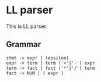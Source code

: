# LL parser

This is LL parser.

## Grammar
    stmt -> expr | (epsilon)
    expr -> term | term ('+'|'-') expr
    term -> fact | fact ('*'|'/') term
    fact -> NUM | ( expr )
